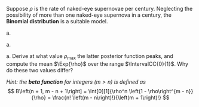 Suppose $\rho$ is the rate of naked-eye supernovae per century.
Neglecting the possibility of more than one naked-eye supernova in a century,
the **Binomial distribution** is a suitable model.

a.

a.

a.  Derive at what value $\rho_{\mathrm{max}}$ the latter posterior function peaks,
    and compute the mean $\Exp{\rho}$ over the range $\IntervalCC{0}{1}$.
    Why do these two values differ?

_Hint: the **beta function** for integers ($m > n$) is defined as_
$$
    B\left(n + 1, m - n + 1\right] =
    \Int[0][1]{\rho^n \left(1 - \rho\right^{m - n}}{\rho} = \frac{n! \left(m - n\right)!}{\left(m + 1\right)!}
$$
